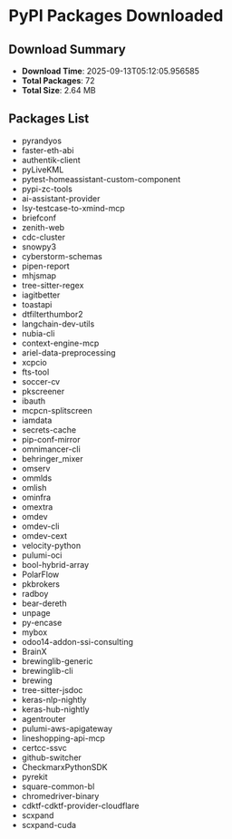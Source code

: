 # PyPI Packages Downloaded

## Download Summary
- **Download Time**: 2025-09-13T05:12:05.956585
- **Total Packages**: 72
- **Total Size**: 2.64 MB

## Packages List
- pyrandyos
- faster-eth-abi
- authentik-client
- pyLiveKML
- pytest-homeassistant-custom-component
- pypi-zc-tools
- ai-assistant-provider
- lsy-testcase-to-xmind-mcp
- briefconf
- zenith-web
- cdc-cluster
- snowpy3
- cyberstorm-schemas
- pipen-report
- mhjsmap
- tree-sitter-regex
- iagitbetter
- toastapi
- dtfilterthumbor2
- langchain-dev-utils
- nubia-cli
- context-engine-mcp
- ariel-data-preprocessing
- xcpcio
- fts-tool
- soccer-cv
- pkscreener
- ibauth
- mcpcn-splitscreen
- iamdata
- secrets-cache
- pip-conf-mirror
- omnimancer-cli
- behringer_mixer
- omserv
- ommlds
- omlish
- ominfra
- omextra
- omdev
- omdev-cli
- omdev-cext
- velocity-python
- pulumi-oci
- bool-hybrid-array
- PolarFlow
- pkbrokers
- radboy
- bear-dereth
- unpage
- py-encase
- mybox
- odoo14-addon-ssi-consulting
- BrainX
- brewinglib-generic
- brewinglib-cli
- brewing
- tree-sitter-jsdoc
- keras-nlp-nightly
- keras-hub-nightly
- agentrouter
- pulumi-aws-apigateway
- lineshopping-api-mcp
- certcc-ssvc
- github-switcher
- CheckmarxPythonSDK
- pyrekit
- square-common-bl
- chromedriver-binary
- cdktf-cdktf-provider-cloudflare
- scxpand
- scxpand-cuda
